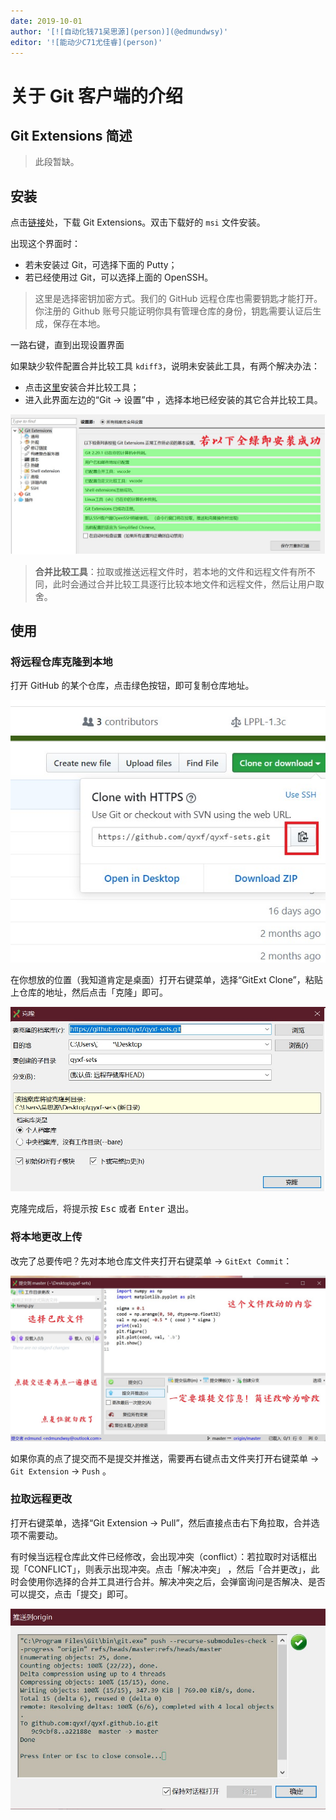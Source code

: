 ```yaml
---
date: 2019-10-01
author: '[![自动化钱71吴思源](person)](@edmundwsy)'
editor: '![能动少C71尤佳睿](person)'
---
```


# 关于 Git 客户端的介绍

## Git Extensions 简述

> 此段暂缺。

## 安装

点击[链接](https://sourceforge.net/projects/gitextensions/)处，下载 Git Extensions。双击下载好的 `msi` 文件安装。

出现这个界面时：

- 若未安装过 Git，可选择下面的 Putty；
- 若已经使用过 Git，可以选择上面的 OpenSSH。

> 这里是选择密钥加密方式。我们的 GitHub 远程仓库也需要钥匙才能打开。你注册的 Github 账号只能证明你具有管理仓库的身份，钥匙需要认证后生成，保存在本地。

一路右键，直到出现设置界面

如果缺少软件配置合并比较工具 `kdiff3`，说明未安装此工具，有两个解决办法：

- 点击[这里](https://sourceforge.net/projects/kdiff3/files/)安装合并比较工具；
- 进入此界面左边的“Git -> 设置”中 ，选择本地已经安装的其它合并比较工具。

![git_client_1](assets/git_client_1.jpg)

> **合并比较工具**：拉取或推送远程文件时，若本地的文件和远程文件有所不同，此时会通过合并比较工具逐行比较本地文件和远程文件，然后让用户取舍。

## 使用

### 将远程仓库克隆到本地

打开 GitHub 的某个仓库，点击绿色按钮，即可复制仓库地址。

![git_client_2](assets/git_client_2.jpg)

在你想放的位置（我知道肯定是桌面）打开右键菜单，选择“GitExt Clone”，粘贴上仓库的地址，然后点击「克隆」即可。

![git_client_3](assets/git_client_3.jpg)

克隆完成后，将提示按 <kbd>Esc</kbd> 或者 <kbd>Enter</kbd> 退出。

### 将本地更改上传

改完了总要传吧？先对本地仓库文件夹打开右键菜单 -> `GitExt Commit`：

![git_client_4](assets/git_client_4.jpg)

如果你真的点了提交而不是提交并推送，需要再右键点击文件夹打开右键菜单 -> `Git Extension` -> `Push` 。

### 拉取远程更改

打开右键菜单，选择“Git Extension -> Pull”，然后直接点击右下角拉取，合并选项不需要动。

有时候当远程仓库此文件已经修改，会出现冲突（conflict）：若拉取时对话框出现「CONFLICT」，则表示出现冲突。点击「解决冲突」 ，然后「合并更改」，此时会使用你选择的合并工具进行合并。解决冲突之后，会弹窗询问是否解决、是否可以提交，点击「提交」即可。

![git_client_5](assets/git_client_5.jpg)
